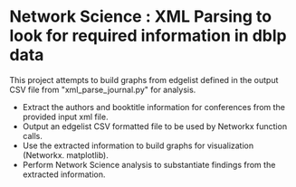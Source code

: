# Network Science : XML Parsing to look for required information in dblp data
This project attempts to build graphs from edgelist defined in the output CSV file from "xml_parse_journal.py" for analysis. 

- Extract the authors and booktitle information for conferences from the provided input xml file.
- Output an edgelist CSV formatted file to be used by Networkx function calls.
- Use the extracted information to build graphs for visualization (Networkx. matplotlib).
- Perform Network Science analysis to substantiate findings from the extracted information. 
